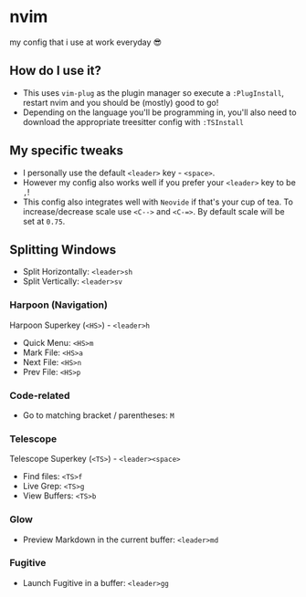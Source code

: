 # nvim
my config that i use at work everyday 😎

## How do I use it?
- This uses `vim-plug` as the plugin manager so execute a `:PlugInstall`, restart nvim and you should be (mostly) good to go!
- Depending on the language you'll be programming in, you'll also need to download the appropriate treesitter config with `:TSInstall`

## My specific tweaks
- I personally use the default `<leader>` key - `<space>`.
- However my config also works well if you prefer your `<leader>` key to be `,`!
- This config also integrates well with `Neovide` if that's your cup of tea. To increase/decrease scale use `<C-->` and `<C-=>`. By default scale will be set at `0.75`.

## Splitting Windows
- Split Horizontally: `<leader>sh`
- Split Vertically: `<leader>sv`

### Harpoon (Navigation)
Harpoon Superkey (`<HS>`) - `<leader>h`
- Quick Menu: `<HS>m`
- Mark File: `<HS>a`
- Next File: `<HS>n`
- Prev File: `<HS>p`

### Code-related
- Go to matching bracket / parentheses: `M`

### Telescope
Telescope Superkey (`<TS>`) - `<leader><space>`
- Find files: `<TS>f`
- Live Grep: `<TS>g`
- View Buffers: `<TS>b`

### Glow
- Preview Markdown in the current buffer: `<leader>md`

### Fugitive 
- Launch Fugitive in a buffer: `<leader>gg`
